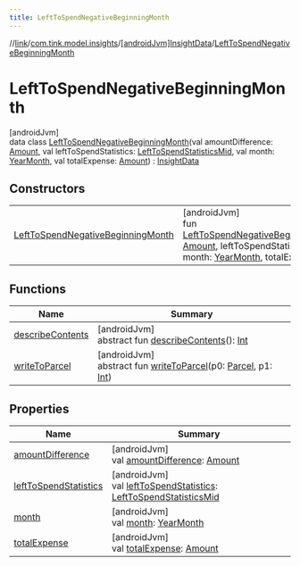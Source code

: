 ```yaml
---
title: LeftToSpendNegativeBeginningMonth
---
```

//[link](../../../../index.html)/[com.tink.model.insights](../../index.html)/[[androidJvm]InsightData](../index.html)/[LeftToSpendNegativeBeginningMonth](index.html)



# LeftToSpendNegativeBeginningMonth



[androidJvm]\
data class [LeftToSpendNegativeBeginningMonth](index.html)(val amountDifference: [Amount](../../../com.tink.model.misc/[android-jvm]-amount/index.html), val leftToSpendStatistics: [LeftToSpendStatisticsMid](../../../com.tink.model.leftToSpend/[android-jvm]-left-to-spend-statistics-mid/index.html), val month: [YearMonth](../../../com.tink.model.time/[android-jvm]-year-month/index.html), val totalExpense: [Amount](../../../com.tink.model.misc/[android-jvm]-amount/index.html)) : [InsightData](../index.html)



## Constructors


| | |
|---|---|
| [LeftToSpendNegativeBeginningMonth](-left-to-spend-negative-beginning-month.html) | [androidJvm]<br>fun [LeftToSpendNegativeBeginningMonth](-left-to-spend-negative-beginning-month.html)(amountDifference: [Amount](../../../com.tink.model.misc/[android-jvm]-amount/index.html), leftToSpendStatistics: [LeftToSpendStatisticsMid](../../../com.tink.model.leftToSpend/[android-jvm]-left-to-spend-statistics-mid/index.html), month: [YearMonth](../../../com.tink.model.time/[android-jvm]-year-month/index.html), totalExpense: [Amount](../../../com.tink.model.misc/[android-jvm]-amount/index.html)) |


## Functions


| Name | Summary |
|---|---|
| [describeContents](../../../com.tink.service.provider/[android-jvm]-provider-filter/index.html#-1578325224%2FFunctions%2F-812656150) | [androidJvm]<br>abstract fun [describeContents](../../../com.tink.service.provider/[android-jvm]-provider-filter/index.html#-1578325224%2FFunctions%2F-812656150)(): [Int](https://kotlinlang.org/api/latest/jvm/stdlib/kotlin/-int/index.html) |
| [writeToParcel](../../../com.tink.service.provider/[android-jvm]-provider-filter/index.html#-1754457655%2FFunctions%2F-812656150) | [androidJvm]<br>abstract fun [writeToParcel](../../../com.tink.service.provider/[android-jvm]-provider-filter/index.html#-1754457655%2FFunctions%2F-812656150)(p0: [Parcel](https://developer.android.com/reference/kotlin/android/os/Parcel.html), p1: [Int](https://kotlinlang.org/api/latest/jvm/stdlib/kotlin/-int/index.html)) |


## Properties


| Name | Summary |
|---|---|
| [amountDifference](amount-difference.html) | [androidJvm]<br>val [amountDifference](amount-difference.html): [Amount](../../../com.tink.model.misc/[android-jvm]-amount/index.html) |
| [leftToSpendStatistics](left-to-spend-statistics.html) | [androidJvm]<br>val [leftToSpendStatistics](left-to-spend-statistics.html): [LeftToSpendStatisticsMid](../../../com.tink.model.leftToSpend/[android-jvm]-left-to-spend-statistics-mid/index.html) |
| [month](month.html) | [androidJvm]<br>val [month](month.html): [YearMonth](../../../com.tink.model.time/[android-jvm]-year-month/index.html) |
| [totalExpense](total-expense.html) | [androidJvm]<br>val [totalExpense](total-expense.html): [Amount](../../../com.tink.model.misc/[android-jvm]-amount/index.html) |

